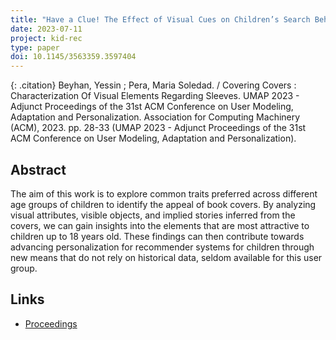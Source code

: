 ```yaml
---
title: "Have a Clue! The Effect of Visual Cues on Children’s Search Behavior in the Classroom"
date: 2023-07-11
project: kid-rec
type: paper
doi: 10.1145/3563359.3597404
---
```

{: .citation}
Beyhan, Yessin ; Pera, Maria Soledad. / Covering Covers : Characterization Of Visual Elements Regarding Sleeves. UMAP 2023 - Adjunct Proceedings of the 31st ACM Conference on User Modeling, Adaptation and Personalization. Association for Computing Machinery (ACM), 2023. pp. 28-33 (UMAP 2023 - Adjunct Proceedings of the 31st ACM Conference on User Modeling, Adaptation and Personalization).

## Abstract

The aim of this work is to explore common traits preferred across different age groups of children to identify the appeal of book covers. By analyzing visual attributes, visible objects, and implied stories inferred from the covers, we can gain insights into the elements that are most attractive to children up to 18 years old. These findings can then contribute towards advancing personalization for recommender systems for children through new means that do not rely on historical data, seldom available for this user group.


## Links
* [Proceedings](https://doi.org/10.1145/3563359.3597404)
